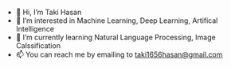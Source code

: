 - 👋 Hi, I’m Taki Hasan
- 👀 I’m interested in Machine Learning, Deep Learning, Artifical Intelligence
- 🌱 I’m currently learning Natural Language Processing, Image Calssification
- 📫 You can reach me by emailing to taki1656hasan@gmail.com

<!---
Sherlock-221BBS/Sherlock-221BBS is a ✨ special ✨ repository because its `README.md` (this file) appears on your GitHub profile.
You can click the Preview link to take a look at your changes.
--->
